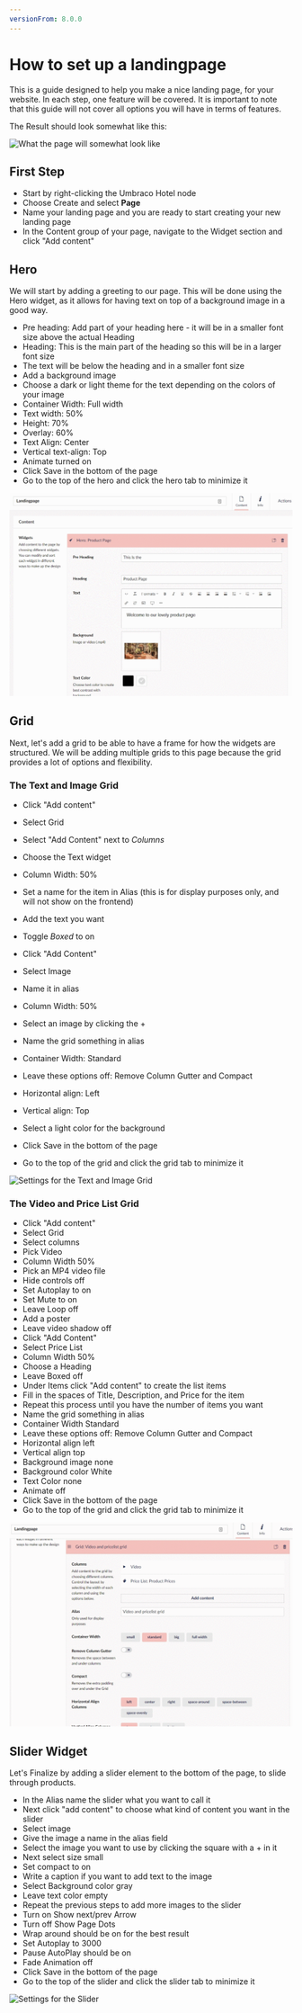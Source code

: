 ```yaml
---
versionFrom: 8.0.0
---
```


# How to set up a landingpage

This is a guide designed to help you make a nice landing page, for your website.
In each step, one feature will be covered. It is important to note that this guide will not cover all options you will have in terms of features.

The Result should look somewhat like this:

![What the page will somewhat look like](images/Frontend-landingpage.gif)

## First Step

- Start by right-clicking the Umbraco Hotel node
- Choose Create and select **Page**
- Name your landing page and you are ready to start creating your new landing page
- In the Content group of your page, navigate to the Widget section and click "Add content"

## Hero

We will start by adding a greeting to our page. This will be done using the Hero widget, as it allows for having text on top of a background image in a good way.

- Pre heading: Add part of your heading here - it will be in a smaller font size above the actual Heading
- Heading: This is the main part of the heading so this will be in a larger font size
- The text will be below the heading and in a smaller font size
- Add a background image
- Choose a dark or light theme for the text depending on the colors of your image
- Container Width: Full width
- Text width: 50%
- Height: 70%
- Overlay: 60%
- Text Align: Center
- Vertical text-align: Top
- Animate turned on
- Click Save in the bottom of the page
- Go to the top of the hero and click the hero tab to minimize it

![Settings for the Hero](images/Heo-Grid.gif)

## Grid

Next, let's add a grid to be able to have a frame for how the widgets are structured.
We will be adding multiple grids to this page because the grid provides a lot of options and flexibility.

### The Text and Image Grid

- Click "Add content"
- Select Grid
- Select "Add Content" next to *Columns*
- Choose the Text widget
- Column Width: 50%
- Set a name for the item in Alias (this is for display purposes only, and will not show on the frontend)
- Add the text you want
- Toggle *Boxed* to on

- Click "Add Content"
- Select Image
- Name it in alias
- Column Width: 50%
- Select an image by clicking the +

- Name the grid something in alias
- Container Width: Standard
- Leave these options off: Remove Column Gutter and Compact
- Horizontal align: Left
- Vertical align: Top
- Select a light color for the background
- Click Save in the bottom of the page
- Go to the top of the grid and click the grid tab to minimize it

![Settings for the Text and Image Grid](images/Text-Image-grid.gif)

### The Video and Price List Grid

- Click "Add content"
- Select Grid
- Select columns
- Pick Video
- Column Width 50%
- Pick an MP4 video file
- Hide controls off
- Set Autoplay to on
- Set Mute to on
- Leave Loop off
- Add a poster
- Leave video shadow off
- Click "Add Content"
- Select Price List
- Column Width 50%
- Choose a Heading 
- Leave Boxed off
- Under Items click "Add content" to create the list items
- Fill in the spaces of Title, Description, and Price for the item 
- Repeat this process until you have the number of items you want
- Name the grid something in alias
- Container Width Standard
- Leave these options off: Remove Column Gutter and Compact
- Horizontal align left
- Vertical align top
- Background image none
- Background color White
- Text Color none
- Animate off
- Click Save in the bottom of the page
- Go to the top of the grid and click the grid tab to minimize it

![Settings for the Video and Pricelist Grid](images/video-Pricelist-grid.gif)

## Slider Widget

Let's Finalize by adding a slider element to the bottom of the page, to slide through products.

- In the Alias name the slider what you want to call it
- Next click "add content" to choose what kind of content you want in the slider 
- Select image
- Give the image a name in the alias field
- Select the image you want to use by clicking the square with a + in it
- Next select size small
- Set compact to on
- Write a caption if you want to add text to the image
- Select Background color gray
- Leave text color empty
- Repeat the previous steps to add more images to the slider
- Turn on Show next/prev Arrow
- Turn off Show Page Dots
- Wrap around should be on for the best result
- Set Autoplay to 3000
- Pause AutoPlay should be on
- Fade Animation off
- Click Save in the bottom of the page
- Go to the top of the slider and click the slider tab to minimize it

![Settings for the Slider](images/Slider.gif)
